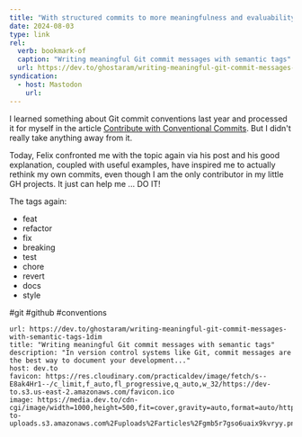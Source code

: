 ```yaml
---
title: "With structured commits to more meaningfulness and evaluability"
date: 2024-08-03
type: link
rel:
  verb: bookmark-of
  caption: "Writing meaningful Git commit messages with semantic tags"
  url: https://dev.to/ghostaram/writing-meaningful-git-commit-messages-with-semantic-tags-1dim
syndication:
  - host: Mastodon
    url:
---
```

I learned something about Git commit conventions last year and processed it for myself in the article [Contribute with Conventional Commits](https://kiko.io/post/Contribute-with-Conventional-Commits/). But I didn't really take anything away from it. 

Today, Felix confronted me with the topic again via his post and his good explanation, coupled with useful examples, have inspired me to actually rethink my own commits, even though I am the only contributor in my little GH projects. It just can help me ... DO IT!

The tags again:
- feat
- refactor
- fix
- breaking
- test
- chore
- revert
- docs
- style

#git #github #conventions


```cardlink
url: https://dev.to/ghostaram/writing-meaningful-git-commit-messages-with-semantic-tags-1dim
title: "Writing meaningful Git commit messages with semantic tags"
description: "In version control systems like Git, commit messages are the best way to document your development..."
host: dev.to
favicon: https://res.cloudinary.com/practicaldev/image/fetch/s--E8ak4Hr1--/c_limit,f_auto,fl_progressive,q_auto,w_32/https://dev-to.s3.us-east-2.amazonaws.com/favicon.ico
image: https://media.dev.to/cdn-cgi/image/width=1000,height=500,fit=cover,gravity=auto,format=auto/https%3A%2F%2Fdev-to-uploads.s3.amazonaws.com%2Fuploads%2Farticles%2Fgmb5r7gso6uaix9kvryy.png
```

